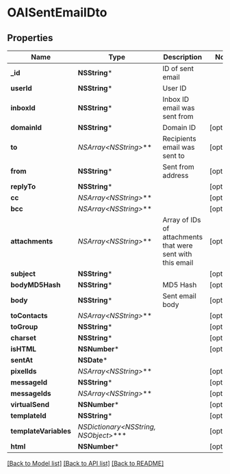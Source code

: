 # OAISentEmailDto

## Properties
Name | Type | Description | Notes
------------ | ------------- | ------------- | -------------
**_id** | **NSString*** | ID of sent email | 
**userId** | **NSString*** | User ID | 
**inboxId** | **NSString*** | Inbox ID email was sent from | 
**domainId** | **NSString*** | Domain ID | [optional] 
**to** | **NSArray&lt;NSString*&gt;*** | Recipients email was sent to | [optional] 
**from** | **NSString*** | Sent from address | [optional] 
**replyTo** | **NSString*** |  | [optional] 
**cc** | **NSArray&lt;NSString*&gt;*** |  | [optional] 
**bcc** | **NSArray&lt;NSString*&gt;*** |  | [optional] 
**attachments** | **NSArray&lt;NSString*&gt;*** | Array of IDs of attachments that were sent with this email | [optional] 
**subject** | **NSString*** |  | [optional] 
**bodyMD5Hash** | **NSString*** | MD5 Hash | [optional] 
**body** | **NSString*** | Sent email body | [optional] 
**toContacts** | **NSArray&lt;NSString*&gt;*** |  | [optional] 
**toGroup** | **NSString*** |  | [optional] 
**charset** | **NSString*** |  | [optional] 
**isHTML** | **NSNumber*** |  | [optional] 
**sentAt** | **NSDate*** |  | 
**pixelIds** | **NSArray&lt;NSString*&gt;*** |  | [optional] 
**messageId** | **NSString*** |  | [optional] 
**messageIds** | **NSArray&lt;NSString*&gt;*** |  | [optional] 
**virtualSend** | **NSNumber*** |  | [optional] 
**templateId** | **NSString*** |  | [optional] 
**templateVariables** | **NSDictionary&lt;NSString*, NSObject*&gt;*** |  | [optional] 
**html** | **NSNumber*** |  | [optional] 

[[Back to Model list]](../README#documentation-for-models) [[Back to API list]](../README#documentation-for-api-endpoints) [[Back to README]](../README)


